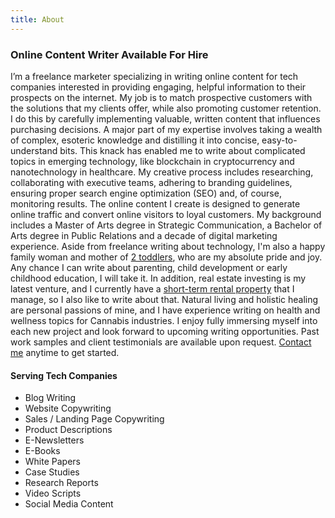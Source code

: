 ```yaml
---
title: About
---
```

### Online Content Writer Available For Hire

I’m a freelance marketer specializing in writing online content for tech companies interested in providing engaging, helpful information to their prospects on the internet. My job is to match prospective customers with the solutions that my clients offer, while also promoting customer retention. I do this by carefully implementing valuable, written content that influences purchasing decisions. A major part of my expertise involves taking a wealth of complex, esoteric knowledge and distilling it into concise, easy-to-understand bits. This knack has enabled me to write about complicated topics in emerging technology, like blockchain in cryptocurrency and nanotechnology in healthcare. My creative process includes researching, collaborating with executive teams, adhering to branding guidelines, ensuring proper search engine optimization (SEO) and, of course, monitoring results. The online content I create is designed to generate online traffic and convert online visitors to loyal customers. My background includes a Master of Arts degree in Strategic Communication, a Bachelor of Arts degree in Public Relations and a decade of digital marketing experience. Aside from freelance writing about technology, I'm also a happy family woman and mother of [2 toddlers](https://www.instagram.com/lexandruby/), who are my absolute pride and joy. Any chance I can write about parenting, child development or early childhood education, I will take it. In addition, real estate investing is my latest venture, and I currently have a [short-term rental property](http://marconirental.com/) that I manage, so I also like to write about that. Natural living and holistic healing are personal passions of mine, and I have experience writing on health and wellness topics for Cannabis industries. I enjoy fully immersing myself into each new project and look forward to upcoming writing opportunities. Past work samples and client testimonials are available upon request. [Contact me](mailto:alyssaleverenz@gmail.com) anytime to get started. 

#### Serving Tech Companies 

* Blog Writing
* Website Copywriting
* Sales / Landing Page Copywriting
* Product Descriptions
* E-Newsletters
* E-Books
* White Papers
* Case Studies
* Research Reports
* Video Scripts
* Social Media Content
